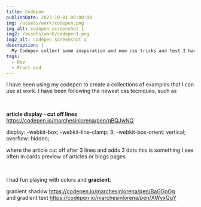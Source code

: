 ```yaml
---
title: Codepen
publishDate: 2023-10-01 00:00:00
img: /assets/work/codepen.png
img_alt: codepen screenshot 1
img2: /assets/work/codepen1.png
img2_alt: codepen screenshot 2
description: |
  My Codepen collect some inspiration and new css tricks and test I have been having fun with
tags:
  - Dev
  - Front-end
---
```


I have been using my codepen to create a collections of examples that I can use at work. 
I have been following the newest css tecniques, such as 

<br/>

<strong>article display - cut off lines</strong><br/>
https://codepen.io/marchesinlorena/pen/qBQJwNQ


 display: -webkit-box;
  -webkit-line-clamp: 3;
  -webkit-box-orient: vertical;  
  overflow: hidden;

where the article cut off after 3 lines and adds 3 dots
this is something I see often in cards preview of articles or blogs pages

<br/>

I had fun playing with colors and <strong>gradient</strong>:

gradient shadow 
https://codepen.io/marchesinlorena/pen/BaGGoOg<br/>
and gradient text
https://codepen.io/marchesinlorena/pen/XWyxQgY
